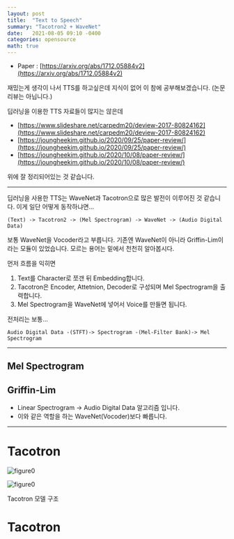 ```yaml
---
layout: post
title:  "Text to Speech"
summary: "Tacotron2 + WaveNet"
date:   2021-08-05 09:10 -0400
categories: opensource
math: true
---
```


- Paper : [https://arxiv.org/abs/1712.05884v2](https://arxiv.org/abs/1712.05884v2)


재밌는게 생각이 나서 TTS를 하고싶은데 지식이 없어 이 참에 공부해보겠습니다. (논문 리뷰는 아닙니다.)

딥러닝을 이용한 TTS 자료들이 많지는 않은데

- [https://www.slideshare.net/carpedm20/deview-2017-80824162](https://www.slideshare.net/carpedm20/deview-2017-80824162)
- [https://joungheekim.github.io/2020/09/25/paper-review/](https://joungheekim.github.io/2020/09/25/paper-review/)
- [https://joungheekim.github.io/2020/10/08/paper-review/](https://joungheekim.github.io/2020/10/08/paper-review/)

위에 잘 정리되어있는 것 같습니다.

---

딥러닝을 사용한 TTS는 WaveNet과 Tacotron으로 많은 발전이 이루어진 것 같습니다. 이게 일단 어떻게 동작하냐면...


```
(Text) -> Tacotron2 -> (Mel Spectrogram) -> WaveNet -> (Audio Digital Data)
```

보통 WaveNet을 Vocoder라고 부릅니다. 기존엔 WaveNet이 아니라 Griffin-Lim이라는 모듈이 있었습니다. 모르는 용어는 밑에서 천천히 알아봅시다.

먼저 흐름을 익히면

1. Text를 Character로 쪼갠 뒤 Embedding합니다.
2. Tacotron은 Encoder, Attetnion, Decoder로 구성되며 Mel Spectrogram을 출력합니다.
3. Mel Spectrogram을 WaveNet에 넣어서 Voice를 만들면 됩니다.

전처리는 보통...

```
Audio Digital Data -(STFT)-> Spectrogram -(Mel-Filter Bank)-> Mel Spectrogram
```

---

## Mel Spectrogram


## Griffin-Lim

- Linear Spectrogram -> Audio Digital Data 알고리즘 입니다.
- 이와 같은 역할을 하는 WaveNet(Vocoder)보다 빠릅니다.

---

# Tacotron



![figure0](/_posts/post_img/tts/tacotron.png)






![figure0](/assets/img/post_img/tts/tacotron.jpg)



Tacotron 모델 구조

# Tacotron
